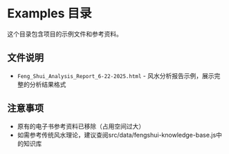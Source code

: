 # Examples 目录

这个目录包含项目的示例文件和参考资料。

## 文件说明

- `Feng_Shui_Analysis_Report_6-22-2025.html` - 风水分析报告示例，展示完整的分析结果格式

## 注意事项

- 原有的电子书参考资料已移除（占用空间过大）
- 如需参考传统风水理论，建议查阅src/data/fengshui-knowledge-base.js中的知识库
